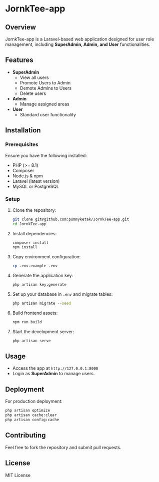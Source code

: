 # JornkTee-app

## Overview
JornkTee-app is a Laravel-based web application designed for user role management, including **SuperAdmin, Admin, and User** functionalities.

## Features
- **SuperAdmin**
  - View all users
  - Promote Users to Admin
  - Demote Admins to Users
  - Delete users
- **Admin**
  - Manage assigned areas
- **User**
  - Standard user functionality

## Installation
### Prerequisites
Ensure you have the following installed:
- PHP (>= 8.1)
- Composer
- Node.js & npm
- Laravel (latest version)
- MySQL or PostgreSQL

### Setup
1. Clone the repository:
   ```sh
   git clone git@github.com:pummyketak/JornkTee-app.git
   cd JornkTee-app
   ```
2. Install dependencies:
   ```sh
   composer install
   npm install
   ```
3. Copy environment configuration:
   ```sh
   cp .env.example .env
   ```
4. Generate the application key:
   ```sh
   php artisan key:generate
   ```
5. Set up your database in `.env` and migrate tables:
   ```sh
   php artisan migrate --seed
   ```
6. Build frontend assets:
   ```sh
   npm run build
   ```
7. Start the development server:
   ```sh
   php artisan serve
   ```

## Usage
- Access the app at `http://127.0.0.1:8000`
- Login as **SuperAdmin** to manage users.

## Deployment
For production deployment:
```sh
php artisan optimize
php artisan cache:clear
php artisan config:cache
```

## Contributing
Feel free to fork the repository and submit pull requests.

## License
MIT License

